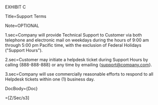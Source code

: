 EXHIBIT C

Title=Support Terms

Note=OPTIONAL

1.sec=Company will provide Technical Support to Customer via both telephone and electronic mail on weekdays during the hours of 9:00 am through 5:00 pm Pacific time, with the exclusion of Federal Holidays ("Support Hours").
 
2.sec=Customer may initiate a helpdesk ticket during Support Hours by calling {888-888-888} or any time by emailing {support@company.com}.

3.sec=Company will use commercially reasonable efforts to respond to all Helpdesk tickets within one (1) business day.

DocBody={Doc}

=[Z/Sec/s3]